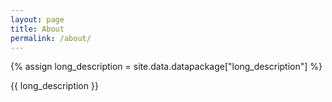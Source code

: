 ```yaml
---
layout: page
title: About
permalink: /about/
---
```



{% assign long_description = site.data.datapackage["long_description"] %}

{{ long_description }}

